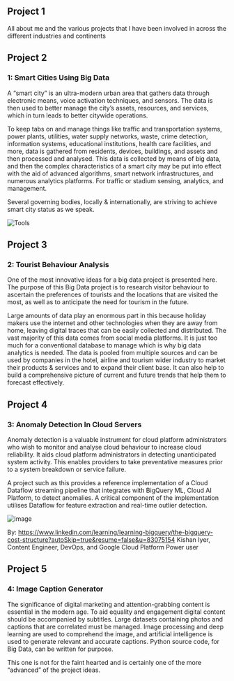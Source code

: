 ## Project 1
All about me and the various projects that I have been involved in across the different industries and continents 


## Project 2
### 1: Smart Cities Using Big Data
A “smart city” is an ultra-modern urban area that gathers data through electronic means, voice activation techniques, and sensors. The data is then used to better manage the city’s assets, resources, and services, which in turn leads to better citywide operations.

To keep tabs on and manage things like traffic and transportation systems, power plants, utilities, water supply networks, waste, crime detection, information systems, educational institutions, health care facilities, and more, data is gathered from residents, devices, buildings, and assets and then processed and analysed. This data is collected by means of big data, and then the complex characteristics of a smart city may be put into effect with the aid of advanced algorithms, smart network infrastructures, and numerous analytics platforms. For traffic or stadium sensing, analytics, and management.

Several governing bodies, locally & internationally, are striving to achieve smart city status as we speak.

![Tools](https://github.com/etonjoe/Joseph_Eton_Portfolio/assets/5099886/9e929612-10b4-4980-8c5b-4cc9a7c3254d)



## Project 3

### 2: Tourist Behaviour Analysis
One of the most innovative ideas for a big data project is presented here. The purpose of this Big Data project is to research visitor behaviour to ascertain the preferences of tourists and the locations that are visited the most, as well as to anticipate the need for tourism in the future.

Large amounts of data play an enormous part in this because holiday makers use the internet and other technologies when they are away from home, leaving digital traces that can be easily collected and distributed. The vast majority of this data comes from social media platforms. It is just too much for a conventional database to manage which is why big data analytics is needed. The data is pooled from multiple sources and can be used by companies in the hotel, airline and tourism wider industry to market their products & services and to expand their client base. It can also help to build a comprehensive picture of current and future trends that help them to forecast effectively.


## Project 4
### 3: Anomaly Detection In Cloud Servers
Anomaly detection is a valuable instrument for cloud platform administrators who wish to monitor and analyse cloud behaviour to increase cloud reliability. It aids cloud platform administrators in detecting unanticipated system activity. This enables providers to take preventative measures prior to a system breakdown or service failure.

A project such as this provides a reference implementation of a Cloud Dataflow streaming pipeline that integrates with BigQuery ML, Cloud AI Platform, to detect anomalies. A critical component of the implementation utilises Dataflow for feature extraction and real-time outlier detection.

![image](https://github.com/etonjoe/Joseph_Eton_Portfolio/assets/5099886/258e896b-5605-464c-bd62-3f5a8a581419)

By: https://www.linkedin.com/learning/learning-bigquery/the-bigquery-cost-structure?autoSkip=true&resume=false&u=83075154
Kishan Iyer, Content Engineer, DevOps, and Google Cloud Platform Power user

## Project 5
### 4: Image Caption Generator
The significance of digital marketing and attention-grabbing content is essential in the modern age. To aid equality and engagement digital content should be accompanied by subtitles. Large datasets containing photos and captions that are correlated must be managed. Image processing and deep learning are used to comprehend the image, and artificial intelligence is used to generate relevant and accurate captions. Python source code, for Big Data, can be written for purpose.

This one is not for the faint hearted and is certainly one of the more “advanced” of the project ideas.
